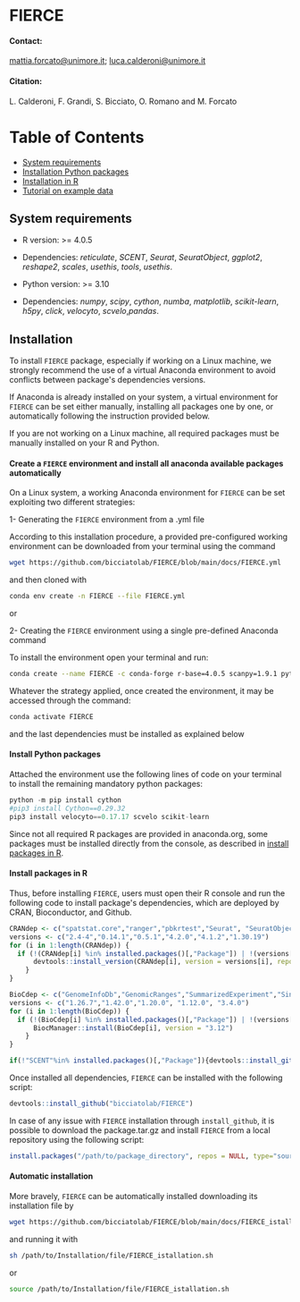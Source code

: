 # FIERCE

#### Contact:

mattia.forcato@unimore.it; luca.calderoni@unimore.it

#### Citation:

L. Calderoni, F. Grandi, S. Bicciato, O. Romano and M. Forcato

# Table of Contents

- [System requirements](https://github.com/bicciatolab/FIERCE#system-requirements)
- [Installation Python packages](https://github.com/bicciatolab/FIERCE#install-python-packages)
- [Installation in R](https://github.com/bicciatolab/FIERCE#install-packages-in-r)
- [Tutorial on example data](https://github.com/bicciatolab/FIERCE/main/docs/FIERCE_tutorial.html)

## System requirements

* R version: >= 4.0.5
* Dependencies: *reticulate*, *SCENT*, *Seurat*, *SeuratObject*, *ggplot2*, *reshape2*, *scales*, *usethis*, *tools*, *usethis*.

* Python version: >= 3.10
* Dependencies: *numpy*, *scipy*, *cython*, *numba*, *matplotlib*, *scikit-learn*, *h5py*, *click*, *velocyto*, *scvelo*,*pandas*.

## Installation

To install `FIERCE` package, especially if working on a Linux machine, we strongly recommend the use of a virtual Anaconda environment to avoid conflicts between package's dependencies versions.

If Anaconda is already installed on your system, a virtual environment for `FIERCE` can be set either manually, installing all packages one by one, or automatically following the instruction provided below.

If you are not working on a Linux machine, all required packages must be manually installed on your R and Python.

#### Create a `FIERCE` environment and install all anaconda available packages automatically

On a Linux system, a working Anaconda environment for `FIERCE` can be set exploiting two different strategies:

1- Generating the `FIERCE` environment from a .yml file

   According to this installation procedure, a provided pre-configured working environment can be downloaded from your terminal using the command

  ```bash
  wget https://github.com/bicciatolab/FIERCE/blob/main/docs/FIERCE.yml
  ```

  and then cloned with 

  ```bash
  conda env create -n FIERCE --file FIERCE.yml
  ```

or 

2- Creating the `FIERCE` environment using a single pre-defined Anaconda command

  To install the environment open your terminal and run:

  ```bash
  conda create --name FIERCE -c conda-forge r-base=4.0.5 scanpy=1.9.1 python-louvain=0.15 tqdm=4.64.1 pandas=1.5.1 scipy=1.9.3 numba=0.56.3 matplotlib-base=3.6.2 h5py=3.7.0 click=8.1.3 r-ggplot2=3.3. 6 r-reshape2=1.4.4 r-scales=1.2.1 anndata=0.8.0 r-rgeos=3.11.0 r-igraph=1.3.4 python-igraph=0.10.2 r-leiden=0.4.3 r-rcurl=1.98_1.8 r-devtools=2.4.4 r-reticulate=1.15
  ```

  Whatever the strategy applied, once created the environment, it may be accessed through the command:

  ```bash
  conda activate FIERCE
  ```

and the last dependencies must be installed as explained below

#### Install Python packages

Attached the environment use the following lines of code on your terminal to install the remaining mandatory python packages:

```python
python -m pip install cython
#pip3 install Cython==0.29.32 
pip3 install velocyto==0.17.17 scvelo scikit-learn
```

Since not all required R packages are provided in anaconda.org, some packages must be installed directly from the console, as described in [install packages in R](https://github.com/bicciatolab/FIERCE#install-packages-in-r).

#### Install packages in R

Thus, before installing `FIERCE`, users must open their R console and run the following code to install package's dependencies, which are deployed by CRAN, Bioconductor, and Github.

```r
CRANdep <- c("spatstat.core","ranger","pbkrtest","Seurat", "SeuratObject", "BiocManager")
versions <- c("2.4-4","0.14.1","0.5.1","4.2.0","4.1.2","1.30.19")
for (i in 1:length(CRANdep)) {
  if (!(CRANdep[i] %in% installed.packages()[,"Package"]) | !(versions[i] %in% installed.packages()[installed.packages()[,"Package"]==CRANdep[i],"Version"])) {
      devtools::install_version(CRANdep[i], version = versions[i], repos = "https://cloud.r-project.org")
    }
}
```

```r
BioCdep <- c("GenomeInfoDb","GenomicRanges","SummarizedExperiment","SingleCellExperiment","destiny")
versions <- c("1.26.7","1.42.0","1.20.0", "1.12.0", "3.4.0")
for (i in 1:length(BioCdep)) {
  if (!(BioCdep[i] %in% installed.packages()[,"Package"]) | !(versions[i] %in% installed.packages()[installed.packages()[,"Package"]==BioCdep[i],"Version"])) {
      BiocManager::install(BioCdep[i], version = "3.12")
    }
}
```

```r
if(!"SCENT"%in% installed.packages()[,"Package"]){devtools::install_github("aet21/SCENT")}

```

Once installed all dependencies, `FIERCE` can be installed with the following script:

```r
devtools::install_github("bicciatolab/FIERCE")
```

In case of any issue with `FIERCE` installation through `install_github`, it is possible to download the package.tar.gz and install `FIERCE` from a local repository using the following script:

```r
install.packages("/path/to/package_directory", repos = NULL, type="source")
```

#### Automatic installation

More bravely, `FIERCE` can be automatically installed downloading its installation file by

```bash
wget https://github.com/bicciatolab/FIERCE/blob/main/docs/FIERCE_istallation.sh
```

and running it with

```bash
sh /path/to/Installation/file/FIERCE_istallation.sh
```
or

```bash
source /path/to/Installation/file/FIERCE_istallation.sh
```
